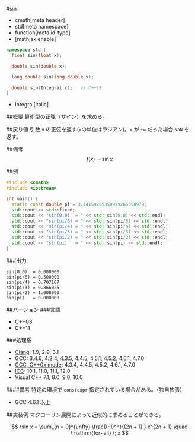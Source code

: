#sin
* cmath[meta header]
* std[meta namespace]
* function[meta id-type]
* [mathjax enable]

```cpp
namespace std {
  float sin(float x);

  double sin(double x);

  long double sin(long double x);

  double sin(Integral x);   // C++11
}
```
* Integral[italic]

##概要
算術型の正弦（サイン）を求める。


##戻り値
引数 `x` の正弦を返す(`x`の単位はラジアン)。`x` が `±∞` だった場合 `NaN` を返す。


##備考
$$ f(x) = \sin x $$


##例
```cpp
#include <cmath>
#include <iostream>

int main() {
  static const double pi = 3.14159265358979265358979;
  std::cout << std::fixed;
  std::cout << "sin(0.0)  = " << std::sin(0.0) << std::endl;
  std::cout << "sin(pi/6) = " << std::sin(pi/6) << std::endl;
  std::cout << "sin(pi/4) = " << std::sin(pi/4) << std::endl;
  std::cout << "sin(pi/3) = " << std::sin(pi/3) << std::endl;
  std::cout << "sin(pi/2) = " << std::sin(pi/2) << std::endl;
  std::cout << "sin(pi)   = " << std::sin(pi) << std::endl;
}
```

###出力
```
sin(0.0)  = 0.000000
sin(pi/6) = 0.500000
sin(pi/4) = 0.707107
sin(pi/3) = 0.866025
sin(pi/2) = 1.000000
sin(pi)   = 0.000000
```

##バージョン
###言語
- C++03
- C++11

###処理系
- [Clang](/implementation.md#clang): 1.9, 2.9, 3.1
- [GCC](/implementation.md#gcc): 3.4.6, 4.2.4, 4.3.5, 4.4.5, 4.5.1, 4.5.2, 4.6.1, 4.7.0
- [GCC, C++0x mode](/implementation.md#gcc): 4.3.4, 4.4.5, 4.5.2, 4.6.1, 4.7.0
- [ICC](/implementation.md#icc): 10.1, 11.0, 11.1, 12.0
- [Visual C++](/implementation.md#visual_cpp) 7.1, 8.0, 9.0, 10.0

####備考
特定の環境で `constexpr` 指定されている場合がある。（独自拡張）
- GCC 4.6.1 以上


##実装例
マクローリン展開によって近似的に求めることができる。

$$ \sin x = \sum_{n = 0}^{\infty} \frac{(-1)^n}{(2n + 1)!} x^{2n + 1} \quad \mathrm{for~all} \; x $$
